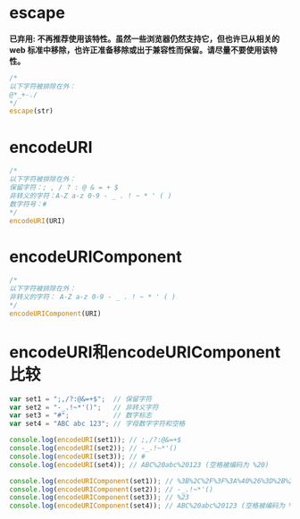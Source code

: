 # escape

**已弃用: 不再推荐使用该特性。虽然一些浏览器仍然支持它，但也许已从相关的 web 标准中移除，也许正准备移除或出于兼容性而保留。请尽量不要使用该特性。**

```js
/* 
以下字符被排除在外：
@*_+-./
*/
escape(str)
```

# encodeURI

```js
/* 
以下字符被排除在外：
保留字符：; , / ? : @ & = + $
非转义的字符：A-Z a-z 0-9 - _ . ! ~ * ' ( )
数字符号：#
*/
encodeURI(URI)
```

# encodeURIComponent
```js
/* 
以下字符被排除在外：
非转义的字符： A-Z a-z 0-9 - _ . ! ~ * ' ( )
*/
encodeURIComponent(URI)
```

# encodeURI和encodeURIComponent比较
```js
var set1 = ";,/?:@&=+$";  // 保留字符
var set2 = "-_.!~*'()";   // 非转义字符
var set3 = "#";           // 数字标志
var set4 = "ABC abc 123"; // 字母数字字符和空格

console.log(encodeURI(set1)); // ;,/?:@&=+$
console.log(encodeURI(set2)); // -_.!~*'()
console.log(encodeURI(set3)); // #
console.log(encodeURI(set4)); // ABC%20abc%20123 (空格被编码为 %20)

console.log(encodeURIComponent(set1)); // %3B%2C%2F%3F%3A%40%26%3D%2B%24
console.log(encodeURIComponent(set2)); // -_.!~*'()
console.log(encodeURIComponent(set3)); // %23
console.log(encodeURIComponent(set4)); // ABC%20abc%20123 (空格被编码为 %20)
```
